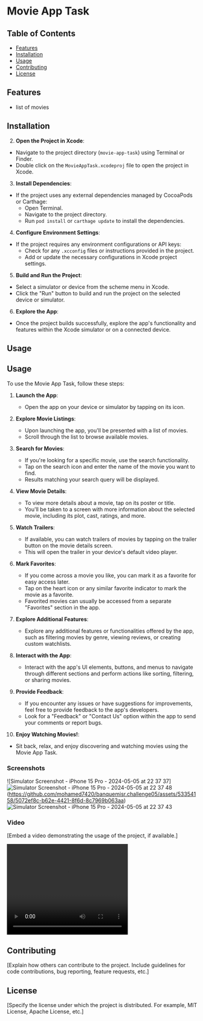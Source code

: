 # Movie App Task

## Table of Contents

- [Features](#features)
- [Installation](#installation)
- [Usage](#usage)
- [Contributing](#contributing)
- [License](#license)

## Features

- list of movies

## Installation


2. **Open the Project in Xcode**:
- Navigate to the project directory (`movie-app-task`) using Terminal or Finder.
- Double click on the `MovieAppTask.xcodeproj` file to open the project in Xcode.

3. **Install Dependencies**:
- If the project uses any external dependencies managed by CocoaPods or Carthage:
  - Open Terminal.
  - Navigate to the project directory.
  - Run `pod install` or `carthage update` to install the dependencies.

4. **Configure Environment Settings**:
- If the project requires any environment configurations or API keys:
  - Check for any `.xcconfig` files or instructions provided in the project.
  - Add or update the necessary configurations in Xcode project settings.

5. **Build and Run the Project**:
- Select a simulator or device from the scheme menu in Xcode.
- Click the "Run" button to build and run the project on the selected device or simulator.

6. **Explore the App**:
- Once the project builds successfully, explore the app's functionality and features within the Xcode simulator or on a connected device.



## Usage

## Usage

To use the Movie App Task, follow these steps:

1. **Launch the App**:
   - Open the app on your device or simulator by tapping on its icon.

2. **Explore Movie Listings**:
   - Upon launching the app, you'll be presented with a list of movies.
   - Scroll through the list to browse available movies.

3. **Search for Movies**:
   - If you're looking for a specific movie, use the search functionality.
   - Tap on the search icon and enter the name of the movie you want to find.
   - Results matching your search query will be displayed.

4. **View Movie Details**:
   - To view more details about a movie, tap on its poster or title.
   - You'll be taken to a screen with more information about the selected movie, including its plot, cast, ratings, and more.

5. **Watch Trailers**:
   - If available, you can watch trailers of movies by tapping on the trailer button on the movie details screen.
   - This will open the trailer in your device's default video player.

6. **Mark Favorites**:
   - If you come across a movie you like, you can mark it as a favorite for easy access later.
   - Tap on the heart icon or any similar favorite indicator to mark the movie as a favorite.
   - Favorited movies can usually be accessed from a separate "Favorites" section in the app.

7. **Explore Additional Features**:
   - Explore any additional features or functionalities offered by the app, such as filtering movies by genre, viewing reviews, or creating custom watchlists.

8. **Interact with the App**:
   - Interact with the app's UI elements, buttons, and menus to navigate through different sections and perform actions like sorting, filtering, or sharing movies.

9. **Provide Feedback**:
   - If you encounter any issues or have suggestions for improvements, feel free to provide feedback to the app's developers.
   - Look for a "Feedback" or "Contact Us" option within the app to send your comments or report bugs.

10. **Enjoy Watching Movies!**:
   - Sit back, relax, and enjoy discovering and watching movies using the Movie App Task.


### Screenshots

![Simulator Screenshot - iPhone 15 Pro - 2024-05-05 at 22 37 37]
![Simulator Screenshot - iPhone 15 Pro - 2024-05-05 at 22 37 48](https://github.com/mohamed7420/banquemisr.challenge05/assets/53354158/32bd5fcf-1da7-45b9-9e45-eef3b82070e7)
(https://github.com/mohamed7420/banquemisr.challenge05/assets/53354158/5072ef8c-b62e-4421-8f6d-8c7969b063aa)
![Simulator Screenshot - iPhone 15 Pro - 2024-05-05 at 22 37 43](https://github.com/mohamed7420/banquemisr.challenge05/assets/53354158/4ddb63e8-44e0-4855-96af-2a44bad9b333)

### Video

[Embed a video demonstrating the usage of the project, if available.]

<video width="320" height="240" controls>
  <source src="video/demo.mp4" type="video/mp4">
  Your browser does not support the video tag.
</video>

## Contributing

[Explain how others can contribute to the project. Include guidelines for code contributions, bug reporting, feature requests, etc.]

## License

[Specify the license under which the project is distributed. For example, MIT License, Apache License, etc.]
